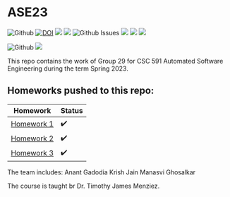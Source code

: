 # ASE23
![Github](https://img.shields.io/github/license/antgad/ase23?style=plastic)
[![DOI](https://zenodo.org/badge/591017365.svg)](https://zenodo.org/badge/latestdoi/591017365?style=plastic)
![](https://img.shields.io/github/last-commit/antgad/ase23?style=plastic)
![](https://img.shields.io/github/languages/top/antgad/ase23?style=plastic)
![Github Issues](https://img.shields.io/github/issues/antgad/ase23?style=plastic)
![](https://img.shields.io/github/issues-closed/antgad/ase23?style=plastic)
![](https://img.shields.io/github/issues-pr/antgad/ase23?style=plastic)
![](https://img.shields.io/github/issues-pr-closed/antgad/ase23?style=plastic)

![Github](https://img.shields.io/github/actions/workflow/status/antgad/ase23/.github/workflows/pytest.yml?style=plastic)
![](https://img.shields.io/github/actions/workflow/status/antgad/ase23/.github/workflows/style_checker.yml?label=StyleChecker&style=plastic)


This repo contains the work of Group 29 for CSC 591 Automated Software Engineering during the term Spring 2023.

## Homeworks pushed to this repo:
|Homework|Status|
|--|--|
| [Homework 1](https://github.com/antgad/ASE23/blob/main/src/main_hw1.py) | :heavy_check_mark: |
| [Homework 2](https://github.com/antgad/ASE23/blob/main/src/main_hw2.py) | :heavy_check_mark: |
| [Homework 3](https://github.com/antgad/ASE23/blob/main/src/main_hw3.py)   | :heavy_check_mark: |




The team includes: 
Anant Gadodia
Krish Jain
Manasvi  Ghosalkar

The course is taught br Dr. Timothy James Menziez.
